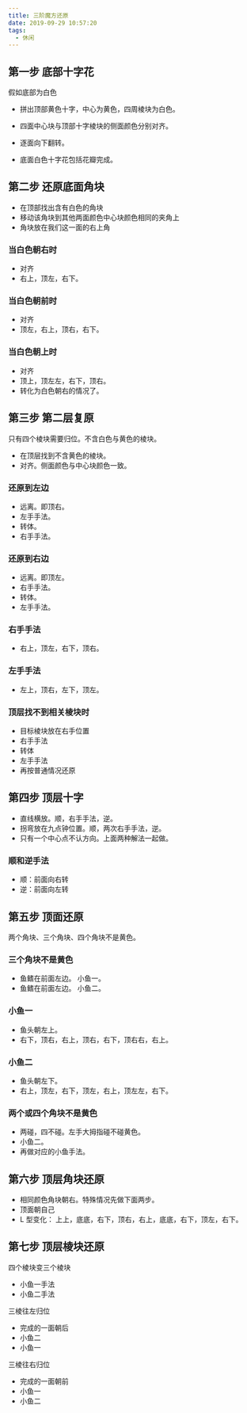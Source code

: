 ```yaml
---
title: 三阶魔方还原
date: 2019-09-29 10:57:20
tags:
  - 休闲
---
```


## 第一步 底部十字花

假如底部为白色

- 拼出顶部黄色十字，中心为黄色，四周棱块为白色。
- 四面中心块与顶部十字棱块的侧面颜色分别对齐。
- 逐面向下翻转。
- 底面白色十字花包括花瓣完成。

  <!-- more -->

## 第二步 还原底面角块

- 在顶部找出含有白色的角块
- 移动该角块到其他两面颜色中心块颜色相同的夹角上
- 角块放在我们这一面的右上角

### 当白色朝右时

- 对齐
- 右上，顶左，右下。

### 当白色朝前时

- 对齐
- 顶左，右上，顶右，右下。

### 当白色朝上时

- 对齐
- 顶上，顶左左，右下，顶右。
- 转化为白色朝右的情况了。

## 第三步 第二层复原

只有四个棱块需要归位。不含白色与黄色的棱块。

- 在顶层找到不含黄色的棱块。
- 对齐。侧面颜色与中心块颜色一致。

### 还原到左边

- 远离。即顶右。
- 左手手法。
- 转体。
- 右手手法。

### 还原到右边

- 远离。即顶左。
- 右手手法。
- 转体。
- 左手手法。

### 右手手法

- 右上，顶左，右下，顶右。

### 左手手法

- 左上，顶右，左下，顶左。

### 顶层找不到相关棱块时

- 目标棱块放在右手位置
- 右手手法
- 转体
- 左手手法
- 再按普通情况还原

## 第四步 顶层十字

- 直线横放。顺，右手手法，逆。
- 拐弯放在九点钟位置。顺，两次右手手法，逆。
- 只有一个中心点不认方向。上面两种解法一起做。

### 顺和逆手法

- 顺：前面向右转
- 逆：前面向左转

## 第五步 顶面还原

两个角块、三个角块、四个角块不是黄色。

### 三个角块不是黄色

- 鱼鳍在前面左边。 小鱼一。
- 鱼鳍在前面左边。 小鱼二。

### 小鱼一

- 鱼头朝左上。
- 右下，顶右，右上，顶右，右下，顶右右，右上。

### 小鱼二

- 鱼头朝左下。
- 右上，顶左，右下，顶左，右上，顶左左，右下。

### 两个或四个角块不是黄色

- 两碰，四不碰。左手大拇指碰不碰黄色。
- 小鱼二。
- 再做对应的小鱼手法。

## 第六步 顶层角块还原

- 相同颜色角块朝右。特殊情况先做下面两步。
- 顶面朝自己
- L 型变化： 上上，底底，右下，顶右，右上，底底，右下，顶左，右下。

## 第七步 顶层棱块还原

四个棱块变三个棱块

- 小鱼一手法
- 小鱼二手法

三棱往左归位

- 完成的一面朝后
- 小鱼二
- 小鱼一

三棱往右归位

- 完成的一面朝前
- 小鱼一
- 小鱼二
